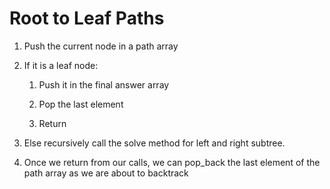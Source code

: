 # Root to Leaf Paths

1. Push the current node in a path array

2. If it is a leaf node:
   
   1. Push it in the final answer array
   
   2. Pop the last element
   
   3. Return

3. Else recursively call the solve method for left and right subtree.

4. Once we return from our calls, we can pop_back the last element of the path array as we are about to backtrack


